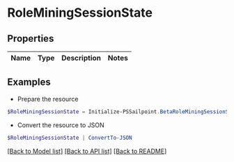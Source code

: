 # RoleMiningSessionState
## Properties

Name | Type | Description | Notes
------------ | ------------- | ------------- | -------------

## Examples

- Prepare the resource
```powershell
$RoleMiningSessionState = Initialize-PSSailpoint.BetaRoleMiningSessionState 
```

- Convert the resource to JSON
```powershell
$RoleMiningSessionState | ConvertTo-JSON
```

[[Back to Model list]](../README.md#documentation-for-models) [[Back to API list]](../README.md#documentation-for-api-endpoints) [[Back to README]](../README.md)

